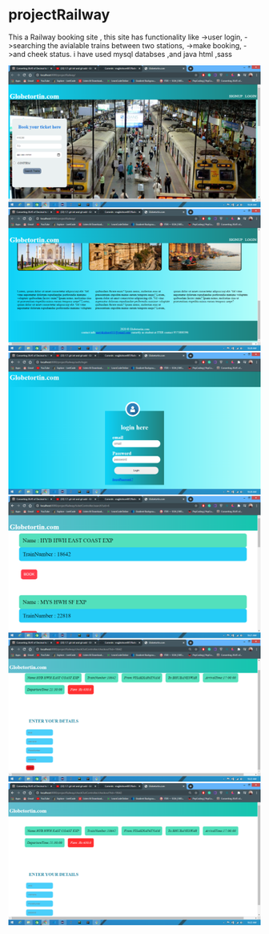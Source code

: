 # projectRailway
 This a Railway booking site ,
 this site has functionality like 
 ->user login,
 ->searching the avialable trains between two stations, 
 ->make booking,
 ->and cheek status.
 i have used mysql databses ,and java html ,sass
 
 
 
 
 
 
 <img src="/ScreenShots/Screenshot (6).png" class="avatar" >
  <img src="/ScreenShots/Screenshot (7).png" class="avatar" >
 <img src="/ScreenShots/Screenshot (8).png" class="avatar" >
  <img src="/ScreenShots/Screenshot (9).png" class="avatar" >
   <img src="/ScreenShots/Screenshot (10).png" class="avatar" >
    <img src="/ScreenShots/Screenshot (11).png" class="avatar" >
